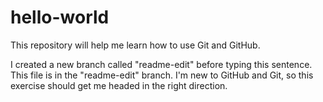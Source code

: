 # hello-world
This repository will help me learn how to use Git and GitHub.

I created a new branch called "readme-edit" before typing this sentence. This file is in the "readme-edit" branch. I'm new to GitHub and Git, so this exercise should get me headed in the right direction.
